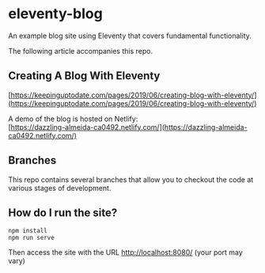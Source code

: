 # eleventy-blog
An example blog site using Eleventy that covers fundamental functionality.

The following article accompanies this repo.

## Creating A Blog With Eleventy
[https://keepinguptodate.com/pages/2019/06/creating-blog-with-eleventy/](https://keepinguptodate.com/pages/2019/06/creating-blog-with-eleventy/)

A demo of the blog is hosted on Netlify:  
[https://dazzling-almeida-ca0492.netlify.com/](https://dazzling-almeida-ca0492.netlify.com/)

## Branches
This repo contains several branches that allow you to checkout the code at various stages of development.

## How do I run the site?
```
npm install
npm run serve
```

Then access the site with the URL [http://localhost:8080/](http://localhost:8080/) (your port may vary)